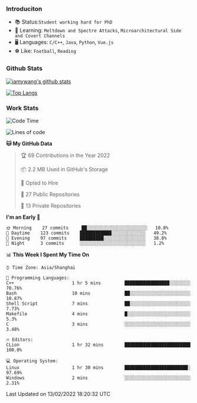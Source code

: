 ### Introduciton

- 📚 Status:`Student working hard for PhD`
- 🔎 Learning: `Meltdown and Spectre Attacks`, `Microarchitectural Side and Covert Channels`
- 🖥️ Languages: `C/C++`, `Java`, `Python`, `Vue.js`
- ⚽ Like: `Football`, `Reading`

### Github Stats

[![iamywang's github stats](https://github-readme-stats.vercel.app/api?username=iamywang&count_private=true&show_icons=true)]()

[![Top Langs](https://github-readme-stats.vercel.app/api/top-langs/?username=iamywang&layout=compact)]()

### Work Stats

<!--START_SECTION:waka-->
![Code Time](http://img.shields.io/badge/Code%20Time-100%20hrs%2037%20mins-blue)

![Lines of code](https://img.shields.io/badge/From%20Hello%20World%20I%27ve%20Written-534%20Thousand%20lines%20of%20code-blue)

**🐱 My GitHub Data** 

> 🏆 69 Contributions in the Year 2022
 > 
> 📦 2.2 MB Used in GitHub's Storage 
 > 
> 💼 Opted to Hire
 > 
> 📜 27 Public Repositories 
 > 
> 🔑 13 Private Repositories  
 > 
**I'm an Early 🐤** 

```text
🌞 Morning    27 commits     ██░░░░░░░░░░░░░░░░░░░░░░░   10.8% 
🌆 Daytime    123 commits    ████████████░░░░░░░░░░░░░   49.2% 
🌃 Evening    97 commits     █████████░░░░░░░░░░░░░░░░   38.8% 
🌙 Night      3 commits      ░░░░░░░░░░░░░░░░░░░░░░░░░   1.2%

```


📊 **This Week I Spent My Time On** 

```text
⌚︎ Time Zone: Asia/Shanghai

💬 Programming Languages: 
C++                      1 hr 5 mins         █████████████████░░░░░░░░   70.76% 
Bash                     10 mins             ██░░░░░░░░░░░░░░░░░░░░░░░   10.87% 
Shell Script             7 mins              ██░░░░░░░░░░░░░░░░░░░░░░░   7.73% 
Makefile                 4 mins              █░░░░░░░░░░░░░░░░░░░░░░░░   5.3% 
C                        3 mins              ░░░░░░░░░░░░░░░░░░░░░░░░░   3.48%

🔥 Editors: 
CLion                    1 hr 32 mins        █████████████████████████   100.0%

💻 Operating System: 
Linux                    1 hr 30 mins        ████████████████████████░   97.69% 
Windows                  2 mins              ░░░░░░░░░░░░░░░░░░░░░░░░░   2.31%

```


 Last Updated on 13/02/2022 18:20:32 UTC
<!--END_SECTION:waka-->
